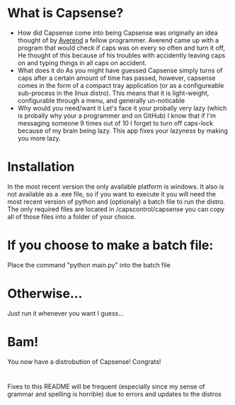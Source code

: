 # What is Capsense?
  * How did Capsense come into being
        Capsense was originally an idea thought of by [Averend](https://github.com/Avenred) a fellow programmer. Averend came up with a program that would check if caps was on every so often and turn it off, He thought of this because of his troubles with accidently leaving caps on and typing things in all caps on accident.
  * What does it do
        As you might have guessed Capsense simply turns of caps after a certain amount of time has passed, however, capsense comes in the form of a compact tray application (or as a configureable sub-process in the linux distro). This means that it is light-weight, configurable through a menu, and generally un-noticable
  * Why would you need/want it
        Let's face it your probally very lazy (which is probally why your a programmer and on GitHub) I know that if I'm messaging someone 9 times out of 10 I forget to turn off caps-lock because of my brain being lazy. This app fixes your lazyness by making you more lazy.
        
# Installation
In the most recent version the only available platform is windows. It also is not available as a .exe file, so if you want to execute it you will need the most recent version of python and (optionaly) a batch file to run the distro. The only required files are located in /capscontrol/capsense you can copy all of those files into a folder of your choice. 
# If you choose to make a batch file: 
Place the command "python main.py" into the batch file
# Otherwise...
Just run it whenever you want I guess...

# Bam!
You now have a distrobution of Capsense! Congrats!

# ###
Fixes to this README will be frequent (especially since my sense of grammar and spelling is horrible) due to errors and updates to the distros
# ###
